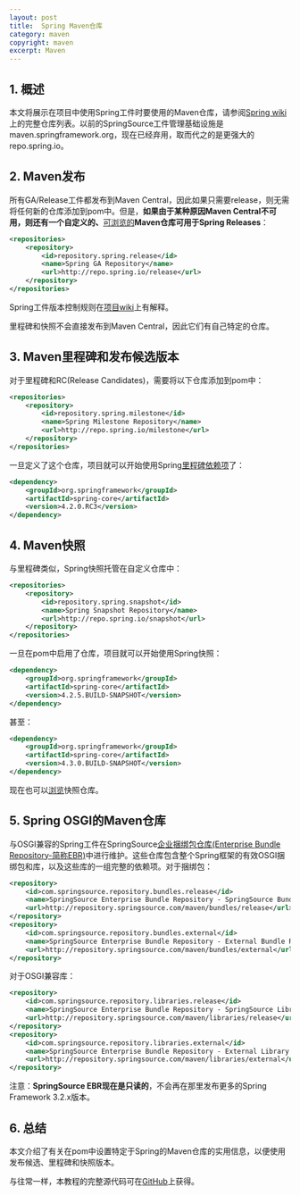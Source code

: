 ```yaml
---
layout: post
title:  Spring Maven仓库
category: maven
copyright: maven
excerpt: Maven
---
```


## 1. 概述

本文将展示在项目中使用Spring工件时要使用的Maven仓库，请参阅[Spring wiki](https://github.com/SpringSource/spring-framework/wiki/SpringSource-repository-FAQ#what-repositories-are-available)上的完整仓库列表。以前的SpringSource工件管理基础设施是maven.springframework.org，现在已经弃用，取而代之的是更强大的repo.spring.io。

## 2. Maven发布

所有GA/Release工件都发布到Maven Central，因此如果只需要release，则无需将任何新的仓库添加到pom中。但是，**如果由于某种原因Maven Central不可用，则还有一个自定义的、**[可浏览的](https://repo.spring.io/release/)**Maven仓库可用于Spring Releases**：

```xml
<repositories>
    <repository> 
        <id>repository.spring.release</id> 
        <name>Spring GA Repository</name> 
        <url>http://repo.spring.io/release</url> 
    </repository>
</repositories>
```

Spring工件版本控制规则在[项目wiki](https://github.com/SpringSource/spring-framework/wiki/Downloading-Spring-artifacts#wiki-artifact_versioning)上有解释。

里程碑和快照不会直接发布到Maven Central，因此它们有自己特定的仓库。

## 3. Maven里程碑和发布候选版本

对于里程碑和RC(Release Candidates)，需要将以下仓库添加到pom中：

```xml
<repositories>
    <repository> 
        <id>repository.spring.milestone</id> 
        <name>Spring Milestone Repository</name> 
        <url>http://repo.spring.io/milestone</url> 
    </repository>
</repositories>
```

一旦定义了这个仓库，项目就可以开始使用Spring[里程碑依赖项](https://repo.spring.io/milestone/)了：

```xml
<dependency>
    <groupId>org.springframework</groupId>
    <artifactId>spring-core</artifactId>
    <version>4.2.0.RC3</version>
</dependency>
```

## 4. Maven快照

与里程碑类似，Spring快照托管在自定义仓库中：

```xml
<repositories>
    <repository> 
        <id>repository.spring.snapshot</id> 
        <name>Spring Snapshot Repository</name> 
        <url>http://repo.spring.io/snapshot</url> 
    </repository>
</repositories>
```

一旦在pom中启用了仓库，项目就可以开始使用Spring快照：

```xml
<dependency>
    <groupId>org.springframework</groupId>
    <artifactId>spring-core</artifactId>
    <version>4.2.5.BUILD-SNAPSHOT</version>
</dependency>
```

甚至：

```xml
<dependency>
    <groupId>org.springframework</groupId>
    <artifactId>spring-core</artifactId>
    <version>4.3.0.BUILD-SNAPSHOT</version>
</dependency>
```

现在也可以[浏览](https://repo.spring.io/snapshot/)快照仓库。

## 5. Spring OSGI的Maven仓库

与OSGI兼容的Spring工件在SpringSource[企业捆绑包仓库(Enterprise Bundle Repository-简称EBR)](https://docs.spring.io/s2-dmserver/2.0.0.M5/user-guide/html/ch04s04.html)中进行维护。这些仓库包含整个Spring框架的有效OSGI捆绑包和库，以及这些库的一组完整的依赖项。对于捆绑包：

```xml
<repository>
    <id>com.springsource.repository.bundles.release</id> 
    <name>SpringSource Enterprise Bundle Repository - SpringSource Bundle Releases</name> 
    <url>http://repository.springsource.com/maven/bundles/release</url> 
</repository>
<repository> 
    <id>com.springsource.repository.bundles.external</id> 
    <name>SpringSource Enterprise Bundle Repository - External Bundle Releases</name> 
    <url>http://repository.springsource.com/maven/bundles/external</url> 
</repository>
```

对于OSGI兼容库：

```xml
<repository>
    <id>com.springsource.repository.libraries.release</id>
    <name>SpringSource Enterprise Bundle Repository - SpringSource Library Releases</name>
    <url>http://repository.springsource.com/maven/libraries/release</url>
</repository>
<repository>
    <id>com.springsource.repository.libraries.external</id>
    <name>SpringSource Enterprise Bundle Repository - External Library Releases</name>
    <url>http://repository.springsource.com/maven/libraries/external</url>
</repository>
```

注意：**SpringSource EBR现在是只读的**，不会再在那里发布更多的Spring Framework 3.2.x版本。

## 6. 总结

本文介绍了有关在pom中设置特定于Spring的Maven仓库的实用信息，以便使用发布候选、里程碑和快照版本。

与往常一样，本教程的完整源代码可在[GitHub](https://github.com/tuyucheng7/taketoday-tutorial4j/tree/master/maven.modules)上获得。